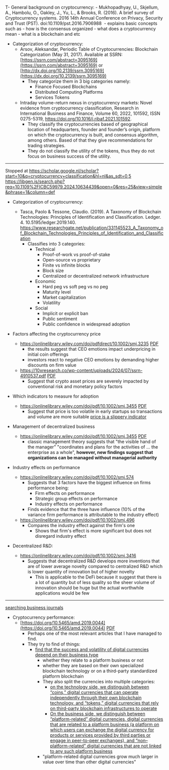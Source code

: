 T- General background on cryptocurrency: 
	- Mukhopadhyay, U., Skjellum, A., Hambolu, O., Oakley, J., Yu, L., & Brooks, R. (2016). A brief survey of Cryptocurrency systems. 2016 14th Annual Conference on Privacy, Security and Trust (PST). doi:10.1109/pst.2016.7906988 
		- explains basic concepts such as
			- how is the consensus organized 
			- what does a cryptocurrency mean
			- what is a blockchain and etc
- Categorization of cryptocurrency: 
	- Arsov, Aleksandar, Periodic Table of Cryptocurrencies: Blockchain Categorization (May 31, 2017). Available at SSRN: [https://ssrn.com/abstract=3095169](https://ssrn.com/abstract=3095169) or [http://dx.doi.org/10.2139/ssrn.3095169](https://dx.doi.org/10.2139/ssrn.3095169)
		- They categorize them in 3 big categories namely:
			- Finance Focused Blockchains
			- Distributed Computing Platforms
			- Services Tokens
	- Intraday volume-return nexus in cryptocurrency markets: Novel evidence from cryptocurrency classification, Research in International Business and Finance, Volume 60, 2022, 101592, ISSN 0275-5319, https://doi.org/10.1016/j.ribaf.2021.101592.
		- They classify the cryptocurrencies based of geographical location of headquarters, founder and founder’s origin, platform on which the cryptocurrency is built, and consensus algorithm, among others. Based of that they give recommendations for trading strategies. 
		- They do not classify the utility of the tokens, thus they do not focus on business success of the utility.
---
Stopped at 
https://scholar.google.nl/scholar?start=10&q=cryptocurrency+classification&hl=nl&as_sdt=0,5
https://libgen.is/search.php?req=10.1109%2FICBC59979.2024.10634439&open=0&res=25&view=simple&phrase=1&column=def

- Categorization of cryptocurrency: 
	- Tasca, Paolo & Tessone, Claudio. (2019). A Taxonomy of Blockchain Technologies: Principles of Identification and Classification. Ledger. 4. 10.5195/ledger.2019.140. https://www.researchgate.net/publication/331145523_A_Taxonomy_of_Blockchain_Technologies_Principles_of_Identification_and_Classification
		- Classifies into 3 categories:
			- Technical
				- Proof-of-work vs proof-of-stake
				- Open-source vs proprietary
				- Finite vs infinite blocks
				- Block size
				- Centralized or decentralized network infrastructure
			- Economic
				- Hard peg vs soft peg vs no peg
				- Maturity level
				- Market capitalization
				- Volatility
			- Social
				- Implicit or explicit ban
				- Public sentiment
				- Public confidence in widespread adoption

- Factors affecting the cryptocurrency price
	- https://onlinelibrary.wiley.com/doi/pdfdirect/10.1002/smj.3235 
			[PDF](Strategic%20Management%20Journal%20-%202020%20-%20Momtaz%20-%20CEO%20emotions%20and%20firm%20valuation%20in%20initial%20coin%20offerings%20An%20artificial.pdf)
		- the results suggest that CEO emotions impact underpricing in initial coin offerings
		- investors react to negative CEO emotions by demanding higher discounts on firm value
	- https://10xresearch.co/wp-content/uploads/2024/07/ssrn-4910537.pdf
			[PDF](What%20drives%20crypto%20asset%20prices.pdf)
		- Suggest that crypto asset prices are severely impacted by conventional risk and monetary policy factors
	
- Which indicators to measure for adoption
	- https://onlinelibrary.wiley.com/doi/pdf/10.1002/smj.3455
			[PDF](Strategic%20Management%20Journal%20-%202022%20-%20Hsieh%20-%20The%20future%20of%20the%20web%20The%20coordination%20and%20early‐stage%20growth%20of.pdf)
		- Suggest that price is too volatile in early startups so transactions and volume are more suitable [price is a slippery indicator](Strategic%20Management%20Journal%20-%202022%20-%20Hsieh%20-%20The%20future%20of%20the%20web%20The%20coordination%20and%20early‐stage%20growth%20of.pdf#page=16&selection=155,20,156,53)

- Management of decentralized business
	- https://onlinelibrary.wiley.com/doi/pdf/10.1002/smj.3455
			[PDF](Strategic%20Management%20Journal%20-%202022%20-%20Hsieh%20-%20The%20future%20of%20the%20web%20The%20coordination%20and%20early‐stage%20growth%20of.pdf)
		- classic management theory suggests that "the visible hand of the manager" "coordinates and plans for the activities of … the enterprise as a whole", **however, new findings suggest that organizations can be managed without managerial authority**

- Industry effects on performance
	- https://onlinelibrary.wiley.com/doi/pdf/10.1002/smj.574
		- Suggests that 3 factors have the biggest influence on firms performance being:
			- Firm effects on performance
			- Strategic group effects on performance
			- Industry effects on performance
		- Finds evidence that the three have influence (10% of the variance firm performance is attributable to the industry effect) 
	- https://onlinelibrary.wiley.com/doi/pdf/10.1002/smj.496
		- Compares the industry effect against the firm's one
			- Shows that firm's effect is more significant but does not disregard industry effect

- Decentralized R&D:
	- https://onlinelibrary.wiley.com/doi/pdf/10.1002/smj.3416
		- Suggests that decentralized R&D develops more inventions that are of lower average novelty compared to centralized R&D which is lower quantity of innovation but of higher novelty
			- This is applicable to the DeFi because it suggest that there is a lot of quantity but of less quality so the sheer volume of innovation should be huge but the actual worthwhile applications would be few

---
[searching business journals](https://scholar.google.nl/scholar?hl=en&as_sdt=0%2C5&q=price+crytocurrency+source%3A%22Academy+of+Management+Journal%22+OR+source%3A%22Entrepreneurship+Theory+and+Practice%22+OR+source%3A%22Strategic+Management+Journal%22+OR+source%3A%22Journal+of+Business+Venturing%22+OR+source%3A%22Organization+Science%22&btnG=)

- Cryptocurrency performance:
	- [https://doi.org/10.5465/amd.2019.0044](https://doi.org/10.5465/amd.2019.0044)
			[PDF](carmelo_cennamo_et_al_two_sides_of_the_same_coin_publishersversion.pdf)
		- Perhaps one of the most relevant articles that I have managed to find.
		- They try to find of things:
			- [find that the success and volatility of digital currencies depend on their business type](carmelo_cennamo_et_al_two_sides_of_the_same_coin_publishersversion.pdf#page=2&selection=28,16,29,22)
				- whether they relate to a platform business or not
				- whether they are based on their own specialized blockchain technology or on a third-party standardized platform blockchain
				- They also split the currencies into multiple categories:
					- [on the technology side, we distinguish between “coins,” digital currencies that can operate independently through their own blockchain technology, and “tokens,” digital currencies that rely on third-party blockchain infrastructures to operate](carmelo_cennamo_et_al_two_sides_of_the_same_coin_publishersversion.pdf#page=4&selection=119,0,141,26)
					- [On the business side, we distinguish between “platform-related” digital currencies, digital currencies that are related to a platform business (a platform on which users can exchange the digital currency for products or services provided by third parties or engage in peer-to-peer exchanges), and “non–platform-related” digital currencies that are not linked to any such platform business](carmelo_cennamo_et_al_two_sides_of_the_same_coin_publishersversion.pdf#page=4&selection=142,7,179,8)
				- "platform-related digital currencies grow much larger in value over time than other digital currencies"